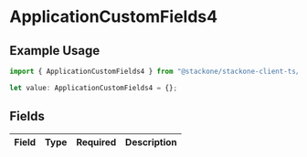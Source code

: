 # ApplicationCustomFields4

## Example Usage

```typescript
import { ApplicationCustomFields4 } from "@stackone/stackone-client-ts/sdk/models/shared";

let value: ApplicationCustomFields4 = {};
```

## Fields

| Field       | Type        | Required    | Description |
| ----------- | ----------- | ----------- | ----------- |